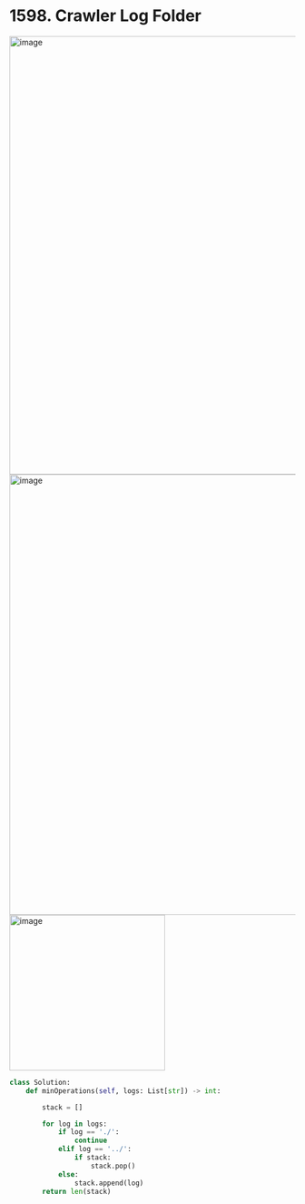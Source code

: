 # 1598. Crawler Log Folder

<img width="771" alt="image" src="https://github.com/jatinbhutka/LeetCode-2022/assets/35987583/5f5ae0f0-5520-4c48-848b-ebc248cb6ccc">
<img width="775" alt="image" src="https://github.com/jatinbhutka/LeetCode-2022/assets/35987583/a63bda27-5955-4d1b-b9cc-95a9777cb700">
<img width="274" alt="image" src="https://github.com/jatinbhutka/LeetCode-2022/assets/35987583/3a71e635-8b23-4a4c-b3d8-3bc510acbdf5">



```python
class Solution:
    def minOperations(self, logs: List[str]) -> int:

        stack = []

        for log in logs:
            if log == './':
                continue
            elif log == '../':
                if stack:
                    stack.pop()
            else:
                stack.append(log)
        return len(stack)
```
